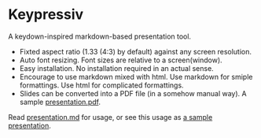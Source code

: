 Keypressiv
==========

A keydown-inspired markdown-based presentation tool.

* Fixted aspect ratio (1.33 (4:3) by default) against any screen resolution.
* Auto font resizing. Font sizes are relative to a screen(window).
* Easy installation. No installation required in an actual sense.
* Encourage to use markdown mixed with html. Use markdown for smiple formattings. Use html for complicated formattings. 
* Slides can be converted into a PDF file (in a somehow manual way). A sample [presentation.pdf](presentation.pdf).

Read [presentation.md](presentation.md) for usage,
or see this usage as [a sample presentation](http://tos-kamiya.github.io/Keypressiv/).

